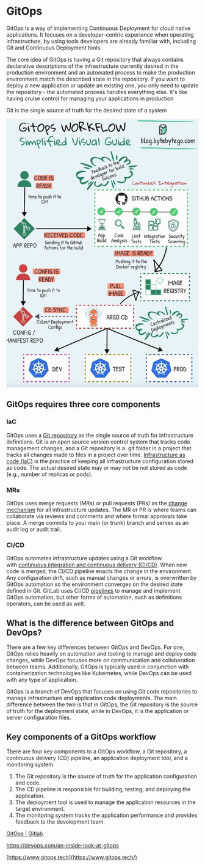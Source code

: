 # GitOps

GitOps is a way of implementing Continuous Deployment for cloud native applications. It focuses on a developer-centric experience when operating infrastructure, by using tools developers are already familiar with, including Git and Continuous Deployment tools.

The core idea of GitOps is having a Git repository that always contains declarative descriptions of the infrastructure currently desired in the production environment and an automated process to make the production environment match the described state in the repository. If you want to deploy a new application or update an existing one, you only need to update the repository - the automated process handles everything else. It's like having cruise control for managing your applications in production

Git is the single source of truth for the desired state of a system

![Gitops Workflow](../../media/Pasted%20image%2020240219154717.jpg)

## GitOps requires three core components

### IaC

GitOps uses a [Git repository](https://about.gitlab.com/blog/2020/11/12/migrating-your-version-control-to-git/) as the single source of truth for infrastructure definitions. Git is an open source version control system that tracks code management changes, and a Git repository is a .git folder in a project that tracks all changes made to files in a project over time. [Infrastructure as code (IaC)](https://about.gitlab.com/topics/gitops/infrastructure-as-code/) is the practice of keeping all infrastructure configuration stored as code. The actual desired state may or may not be not stored as code (e.g., number of replicas or pods).

### MRs

GitOps uses merge requests (MRs) or pull requests (PRs) as the [change mechanism](https://about.gitlab.com/blog/2020/10/13/merge-request-reviewers/) for all infrastructure updates. The MR or PR is where teams can collaborate via reviews and comments and where formal approvals take place. A merge commits to your main (or trunk) branch and serves as an audit log or audit trail.

### CI/CD

GitOps automates infrastructure updates using a Git workflow with [continuous integration and continuous delivery (CI/CD)](https://about.gitlab.com/topics/ci-cd/). When new code is merged, the CI/CD pipeline enacts the change in the environment. Any configuration drift, such as manual changes or errors, is overwritten by GitOps automation so the environment converges on the desired state defined in Git. GitLab uses CI/CD [pipelines](https://about.gitlab.com/blog/2020/12/02/pre-filled-variables-feature/) to manage and implement GitOps automation, but other forms of automation, such as definitions operators, can be used as well.

## What is the difference between GitOps and DevOps?

There are a few key differences between GitOps and DevOps. For one, GitOps relies heavily on automation and tooling to manage and deploy code changes, while DevOps focuses more on communication and collaboration between teams. Additionally, GitOps is typically used in conjunction with containerization technologies like Kubernetes, while DevOps can be used with any type of application.

GitOps is a branch of DevOps that focuses on using Git code repositories to manage infrastructure and application code deployments. The main difference between the two is that in GitOps, the Git repository is the source of truth for the deployment state, while in DevOps, it is the application or server configuration files.

## Key components of a GitOps workflow

There are four key components to a GitOps workflow, a Git repository, a continuous delivery (CD) pipeline, an application deployment tool, and a monitoring system.

1. The Git repository is the source of truth for the application configuration and code.
2. The CD pipeline is responsible for building, testing, and deploying the application.
3. The deployment tool is used to manage the application resources in the target environment.
4. The monitoring system tracks the application performance and provides feedback to the development team.

[GitOps | Gitlab](https://about.gitlab.com/topics/gitops/)

https://devops.com/an-inside-look-at-gitops

[https://www.gitops.tech](https://www.gitops.tech/)

